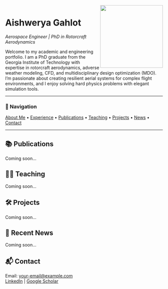 <img src="https://raw.githubusercontent.com/aishwerya/portfolio/main/assets/agahlot7.jpg" width="200" align="right" />

# Aishwerya Gahlot  
*Aerospace Engineer | PhD in Rotorcraft Aerodynamics*

Welcome to my academic and engineering portfolio. I am a PhD graduate from the Georgia Institute of Technology with expertise in rotorcraft aerodynamics, adverse weather modeling, CFD, and multidisciplinary design optimization (MDO). I’m passionate about creating resilient aerial systems for complex flight environments, and I enjoy solving hard physics problems with elegant simulation tools.

---

### 🧭 Navigation  
[About Me](#about-me) • [Experience](#experience) • [Publications](#publications) • [Teaching](#teaching) • [Projects](#projects) • [News](#recent-news) • [Contact](#contact)

---

## 📚 Publications  
Coming soon...

## 👩‍🏫 Teaching  
Coming soon...

## 🛠️ Projects  
Coming soon...

## 📰 Recent News  
Coming soon...

## 📬 Contact  
Email: your-email@example.com  
[LinkedIn](https://linkedin.com/in/yourprofile) | [Google Scholar](#)  
